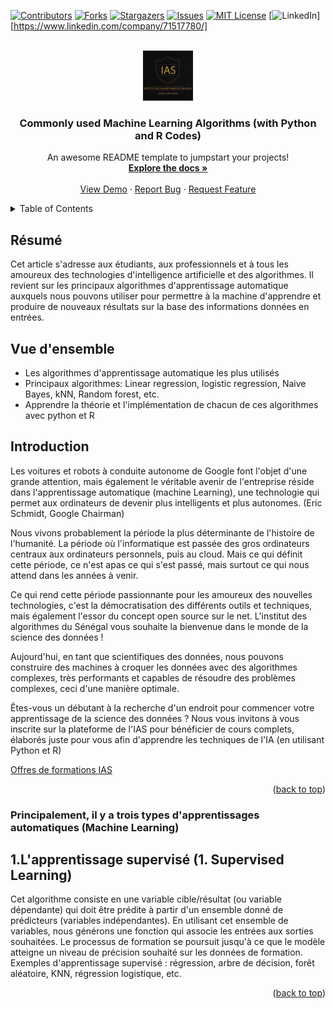 <div id="top"></div>
<!--
*** Thanks for checking out the Best-README-Template. If you have a suggestion
*** that would make this better, please fork the repo and create a pull request
*** or simply open an issue with the tag "enhancement".
*** Don't forget to give the project a star!
*** Thanks again! Now go create something AMAZING! :D
-->



<!-- PROJECT SHIELDS -->
<!--
*** I'm using markdown "reference style" links for readability.
*** Reference links are enclosed in brackets [ ] instead of parentheses ( ).
*** See the bottom of this document for the declaration of the reference variables
*** for contributors-url, forks-url, etc. This is an optional, concise syntax you may use.
*** https://www.markdownguide.org/basic-syntax/#reference-style-links
-->
[![Contributors][contributors-shield]][contributors-url]
[![Forks][forks-shield]][forks-url]
[![Stargazers][stars-shield]][stars-url]
[![Issues][issues-shield]][issues-url]
[![MIT License][license-shield]][license-url]
[![LinkedIn][linkedin-shield]][https://www.linkedin.com/company/71517780/]



<!-- PROJECT LOGO -->
<br />
<div align="center">
  <a href="https://github.com/othneildrew/Best-README-Template">
    <img src="logo.jpeg" alt="Logo" width="80" height="80">
  </a>

  <h3 align="center">Commonly used Machine Learning Algorithms (with Python and R Codes)</h3>

  <p align="center">
    An awesome README template to jumpstart your projects!
    <br />
    <a href="https://github.com/othneildrew/Best-README-Template"><strong>Explore the docs »</strong></a>
    <br />
    <br />
    <a href="https://github.com/othneildrew/Best-README-Template">View Demo</a>
    ·
    <a href="https://github.com/othneildrew/Best-README-Template/issues">Report Bug</a>
    ·
    <a href="https://github.com/othneildrew/Best-README-Template/issues">Request Feature</a>
  </p>
</div>



<!-- TABLE OF CONTENTS -->
<details>
  <summary>Table of Contents</summary>
  <ol>
    <li>
      <a href="#about-the-project">About The Project</a>
      <ul>
        <li><a href="#built-with">Built With</a></li>
      </ul>
    </li>
    <li>
      <a href="#getting-started">Getting Started</a>
      <ul>
        <li><a href="#prerequisites">Prerequisites</a></li>
        <li><a href="#installation">Installation</a></li>
      </ul>
    </li>
    <li><a href="#usage">Usage</a></li>
    <li><a href="#roadmap">Roadmap</a></li>
    <li><a href="#contributing">Contributing</a></li>
    <li><a href="#license">License</a></li>
    <li><a href="#contact">Contact</a></li>
    <li><a href="#acknowledgments">Acknowledgments</a></li>
  </ol>
</details>



<!-- Résumé -->
## Résumé


Cet article s'adresse aux étudiants, aux professionnels et à tous les amoureux des technologies d'intelligence artificielle et des algorithmes. Il revient sur les principaux algorithmes d'apprentissage automatique auxquels nous pouvons utiliser pour permettre à la machine d'apprendre et produire de nouveaux résultats sur la base des informations données en entrées.


## Vue d'ensemble

* Les algorithmes d'apprentissage automatique les plus utilisés
* Principaux algorithmes: Linear regression, logistic regression, Naive Bayes, kNN, Random forest, etc.
* Apprendre la théorie et l'implémentation de chacun de ces algorithmes avec python et R

## Introduction

Les voitures et robots à conduite autonome de Google font l'objet d'une grande attention, mais également le véritable avenir de l'entreprise réside dans l'apprentissage automatique (machine Learning), une technologie qui permet aux ordinateurs de devenir plus intelligents et plus autonomes. (Eric Schmidt, Google Chairman)


Nous vivons probablement la période la plus déterminante de l'histoire de l'humanité. La période où l'informatique est passée des gros ordinateurs centraux aux ordinateurs personnels, puis au cloud. Mais ce qui définit cette période, ce n'est apas ce qui s'est passé, mais surtout ce qui nous attend dans les années à venir.

Ce qui rend cette période passionnante pour les amoureux des nouvelles technologies, c'est la démocratisation des différents outils et techniques, mais également l'essor du concept open source sur le net. 
L'institut des algorithmes du Sénégal vous souhaite la bienvenue dans le monde de la science des données !

Aujourd'hui, en tant que scientifiques des données, nous pouvons construire des machines à croquer les données avec des algorithmes complexes, très performants et capables de résoudre des problèmes complexes, ceci d'une manière optimale. 

Êtes-vous un débutant à la recherche d'un endroit pour commencer votre apprentissage de la science des données ? Nous vous invitons à vous inscrite sur la plateforme de l'IAS pour bénéficier de cours complets, élaborés juste pour vous afin d'apprendre les techniques de l'IA (en utilisant Python et R)

[Offres de formations IAS](https://www.ias.sn/nos-formations)

<p align="right">(<a href="#top">back to top</a>)</p>



### Principalement, il y a trois types d'apprentissages automatiques (Machine Learning)

## 1.L'apprentissage supervisé (1. Supervised Learning)

Cet algorithme consiste en une variable cible/résultat (ou variable dépendante) qui doit être prédite à partir d'un ensemble donné de prédicteurs (variables indépendantes). En utilisant cet ensemble de variables, nous générons une fonction qui associe les entrées aux sorties souhaitées. Le processus de formation se poursuit jusqu'à ce que le modèle atteigne un niveau de précision souhaité sur les données de formation. Exemples d'apprentissage supervisé : régression, arbre de décision, forêt aléatoire, KNN, régression logistique, etc.





<p align="right">(<a href="#top">back to top</a>)</p>



<!-- MARKDOWN LINKS & IMAGES -->
<!-- https://www.markdownguide.org/basic-syntax/#reference-style-links -->
[contributors-shield]: https://img.shields.io/github/contributors/othneildrew/Best-README-Template.svg?style=for-the-badge
[contributors-url]: https://github.com/othneildrew/Best-README-Template/graphs/contributors
[forks-shield]: https://img.shields.io/github/forks/othneildrew/Best-README-Template.svg?style=for-the-badge
[forks-url]: https://github.com/othneildrew/Best-README-Template/network/members
[stars-shield]: https://img.shields.io/github/stars/othneildrew/Best-README-Template.svg?style=for-the-badge
[stars-url]: https://github.com/othneildrew/Best-README-Template/stargazers
[issues-shield]: https://img.shields.io/github/issues/othneildrew/Best-README-Template.svg?style=for-the-badge
[issues-url]: https://github.com/othneildrew/Best-README-Template/issues
[license-shield]: https://img.shields.io/github/license/othneildrew/Best-README-Template.svg?style=for-the-badge
[license-url]: https://github.com/othneildrew/Best-README-Template/blob/master/LICENSE.txt
[linkedin-shield]: https://img.shields.io/badge/-LinkedIn-black.svg?style=for-the-badge&logo=linkedin&colorB=555
[linkedin-url]: https://linkedin.com/in/othneildrew
[product-screenshot]: images/screenshot.png




